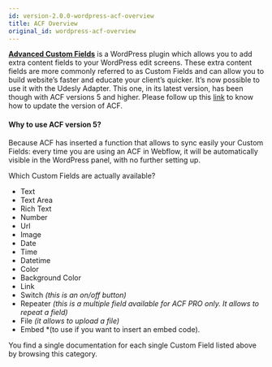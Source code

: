 ```yaml
---
id: version-2.0.0-wordpress-acf-overview
title: ACF Overview
original_id: wordpress-acf-overview
---
```


[**Advanced Custom Fields**](https://wordpress.org/plugins/advanced-custom-fields/) is a WordPress plugin which allows you to add extra content fields to your WordPress edit screens. These extra content fields are more commonly referred to as Custom Fields and can allow you to build website’s faster and educate your client’s quicker. It’s now possible to use it with the Udesly Adapter. This one, in its latest version, has been though with ACF versions 5 and higher. Please follow up this [link](https://www.advancedcustomfields.com/resources/upgrade-guide-version-5/) to know how to update the version of ACF.

#### Why to use ACF version 5?
Because ACF has inserted a function that allows to sync easily your Custom Fields: every time you are using an ACF in Webflow, it will be automatically visible in the WordPress panel, with no further setting up.

Which Custom Fields are actually available?

- Text
- Text Area
- Rich Text
- Number
- Url
- Image
- Date
- Time
- Datetime
- Color
- Background Color
- Link
- Switch *(this is an on/off button)*
- Repeater *(this is a multiple field available for ACF PRO only. It allows to repeat a field)*
- File *(it allows to upload a file)*
- Embed *(to use if you want to insert an embed code).

You find a single documentation for each single Custom Field listed above by browsing this category.